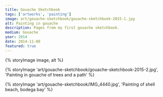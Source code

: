 ```yaml
---
title: Gouache Sketchbook
tags: ['artworks', 'painting']
image: art/gouache-sketchbook/gouache-sketchbook-2015-1.jpg
alt: Painting in gouache
description: Pages from my first gouache sketchbook.
medium: Gouache
year: 2014
date: 2014-11-08
featured: true
---
```

{% storyImage image, alt %}

{% storyImage 'art/gouache-sketchbook/gouache-sketchbook-2015-2.jpg', 'Painting in gouache of trees and a path' %}

{% storyImage 'art/gouache-sketchbook/IMG_4440.jpg', 'Painting of shell beach, bodega bay' %}
